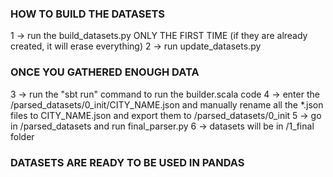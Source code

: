### HOW TO BUILD THE DATASETS ###
1 -> run the build_datasets.py ONLY THE FIRST TIME (if they are already created, it will erase everything)
2 -> run update_datasets.py

### ONCE YOU GATHERED ENOUGH DATA ###
3 -> run the "sbt run" command to run the builder.scala code
4 -> enter the /parsed_datasets/0_init/CITY_NAME.json and manually rename all the *.json files to CITY_NAME.json and export them to /parsed_datasets/0_init
5 -> go in /parsed_datasets and run final_parser.py
6 -> datasets will be in /1_final folder

### DATASETS ARE READY TO BE USED IN PANDAS ###
